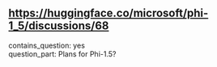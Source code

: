 ## https://huggingface.co/microsoft/phi-1_5/discussions/68

contains_question: yes  
question_part: Plans for Phi-1.5?  
